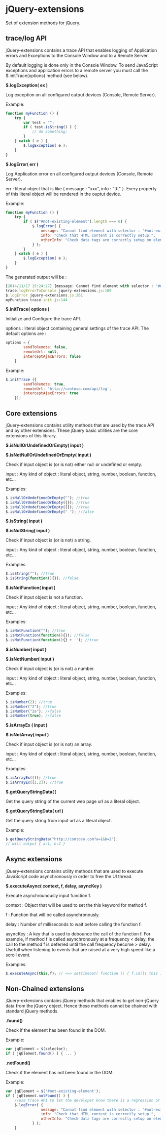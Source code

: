 jQuery-extensions
=================

Set of extension methods for jQuery.

## trace/log API


jQuery-extensions contains a trace API that enables logging of Application errors and Exceptions to the Console Window and to a Remote Server. 

By default logging is done only in the Console Window. To send JavaScript exceptions and application errors to a remote server you must call the $.initTrace(options) method (see below).

**$.logException( ex )**

Log exception on all configured output devices (Console, Remote Server).

Example: 

```javascript
function myFunction () {
    try {
        var test = "";
        if ( test.isString() ) {
            // do something;
        }
    } catch ( e ) {
        $.logException( e );
    }
}
```

**$.logError( err )**

Log Application error on all configured output devices (Console, Remote Server).

err : literal object that is like { message : "xxx", info : "ttt" }. Every property of this literal object will be rendered in the ouptut device.

Example:

```javascript
function myFunction () {
    try {
        if ( $("#not-existing-element").length === 0) {
            $.logError( {
                message: "Cannot find element with selector : '#not-existing-element'",
                info: "Check that HTML content is correctly setup.",
                otherInfo: "Check data tags are correctly setup on element #not-existing-element"
            } );
        }
    } catch ( e ) {
        $.logException( e );
    }
}
```

The generated output will be :

```javascript
[2014/11/17 15:24:27] [message: Cannot find element with selector : '#not-existing-element'] [info: Check that HTML content is correctly setup.] [otherInfo: Check data tags are correctly setup on element #not-existing-element] [callerName: myFunction]  jquery-extensions.js:169
trace.logErrorToConsole jquery-extensions.js:169
$.logError jquery-extensions.js:261
myFunction trace.init.js:144
```



**$.initTrace( options )**

Initialize and Configure the trace API.

options : literal object containing general settings of the trace API. The default options are :

```javascript
options = {
        sendToRemote: false,
        remoteUrl: null,
        interceptAjaxErrors: false
    }
```

Example:

```javascript
$.initTrace ({
        sendToRemote: true,
        remoteUrl: 'http://contoso.com/api/log',
        interceptAjaxErrors: true
    });
```

## Core extensions

jQuery-extensions contains utility methods that are used by the trace API and by other extensions. These jQuery basic utilities are the core extensions of this library.

**$.isNullOrUndefinedOrEmpty( input )**

**$.isNotNullOrUndefinedOrEmpty( input )**

Check if input object is (or is not) either null or undefined or empty.

input : Any kind of object : literal object, string, number, boolean, function, etc...

Examples:

```javascript
$.isNullOrUndefinedOrEmpty(""); //true
$.isNullOrUndefinedOrEmpty({}); //true
$.isNullOrUndefinedOrEmpty([]); //true
$.isNullOrUndefinedOrEmpty(" "); //false
```


**$.isString( input )**

**$.isNotString( input )**

Check if input object is (or is not) a string.

input : Any kind of object : literal object, string, number, boolean, function, etc...

Examples:

```javascript
$.isString(""); //true
$.isString(function(){}); //false
```


**$.isNotFunction( input )**

Check if input object is not a function.

input : Any kind of object : literal object, string, number, boolean, function, etc...

Examples:

```javascript
$.isNotFunction(""); //true
$.isNotFunction(function(){}); //false
$.isNotFunction(function(){} + ''); //true
```


**$.isNumber( input )**

**$.isNotNumber( input )**

Check if input object is (or is not) a number.

input : Any kind of object : literal object, string, number, boolean, function, etc...

Examples:

```javascript
$.isNumber(2); //true
$.isNumber("2"); //true
$.isNumber("2a"); //false
$.isNumber(true); //false
```



**$.isArrayEx ( input )**

**$.isNotArray( input )**

Check if input object is (or is not) an array.

input : Any kind of object : literal object, string, number, boolean, function, etc...

Examples:

```javascript
$.isArrayEx([]); //true
$.isArrayEx([1,2]); //true
```


**$.getQueryStringData( )**

Get the query string of the current web page url as a literal object.


**$.getQueryStringData( url )**

Get the query string from input url as a literal object.

Example:

```javascript
$.getQueryStringData("http://contoso.com?a=1&b=2"); 
// will output { a:1, b:2 }
```


## Async extensions

jQuery-extensions contains utility methods that are used to execute JavaScript code asynchronously in order to free the UI thread.

**$.executeAsync( context, f, delay, asyncKey )**

Execute asynchrounously input function f.

context : Object that will be used to set the this keyword for method f.

f : Function that will be called asynchronously.

delay : Number of milliseconds to wait before calling the function f.

asyncKey : A key that is used to debounce the call of the function f. For example, if method f is called asynchronously at a frequency < delay, the call to the method f is deferred until the call frequency become > delay. Usefull when listening to events that are raised at a very high speed like a scroll event.

Examples:

```javascript
$.executeAsync(this,f); // <=> setTimeout( function () { f.call( this );}, 0 );

```



## Non-Chained extensions

jQuery-extensions contains jQuery methods that enables to get non-jQuery data from the jQuery object. Hence these methods cannot be chained with standard jQuery methods.

**.found()**

Check if the element has been found in the DOM.

Example:

```javascript
var jqElement = $(selector); 
if ( jqElement.found() ) { ... }
```

**.notFound()**

Check if the element has not been found in the DOM.

Example:

```javascript
var jqElement = $('#not-existing-element'); 
if ( jqElement.notFound() ) { 
    //use trace API to let the developer know there is a regression or that page content is not correct  
    $.logError( {
                message: "Cannot find element with selector : '#not-existing-element'",
                info: "Check that HTML content is correctly setup.",
                otherInfo: "Check data tags are correctly setup on element #not-existing-element"
            } );
    }
```

